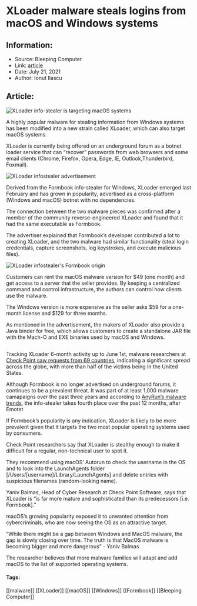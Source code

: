 # XLoader malware steals logins from macOS and Windows systems
### 

## Information:
+ Source: Bleeping Computer
+ Link: [article](https://www.bleepingcomputer.com/news/security/xloader-malware-steals-logins-from-macos-and-windows-systems/)
+ Date: July 21, 2021
+ Author: Ionut Ilascu


## Article:
![XLoader info-stealer is targeting macOS systems](https://www.bleepstatic.com/content/hl-images/2021/07/21/XLoader.jpg)


A highly popular malware for stealing information from Windows systems has been modified into a new strain called XLoader, which can also target macOS systems.


XLoader is currently being offered on an underground forum as a botnet loader service that can “recover” passwords from web browsers and some email clients (Chrome, Firefox, Opera, Edge, IE, Outlook,Thunderbird, Foxmail).


![XLoader infostealer advertisement](https://www.bleepstatic.com/images/news/u/1100723/Malware/XLoaderAd_CPR.jpg)


Derived from the Formbook info-stealer for Windows, XLoader emerged last February and has grown in popularity, advertised as a cross-platform (Windows and macOS) botnet with no dependencies.


The connection between the two malware pieces was confirmed after a member of the community reverse-engineered XLoader and found that it had the same executable as Formbook.


The advertiser explained that Formbook’s developer contributed a lot to creating XLoader, and the two malware had similar functionality (steal login credentials, capture screenshots, log keystrokes, and execute malicious files).


![XLoader infostealer's Formbook origin](https://www.bleepstatic.com/images/news/u/1100723/Malware/XLoaderFormbook_CPR.jpg)


Customers can rent the macOS malware version for $49 (one month) and get access to a server that the seller provides. By keeping a centralized command and control infrastructure, the authors can control how clients use the malware.


The Windows version is more expensive as the seller asks $59 for a one-month license and $129 for three months.


As mentioned in the advertisement, the makers of XLoader also provide a Java binder for free, which allows customers to create a standalone JAR file with the Mach-O and EXE binaries used by macOS and Windows.


![XLoader binder for macOS and Windows binaries](data:image/gif;base64,R0lGODlhAQABAAAAACH5BAEKAAEALAAAAAABAAEAAAICTAEAOw==)


Tracking XLoader 6-month activity up to June 1st, malware researchers at [Check Point saw requests from 69 countries](https://research.checkpoint.com/2021/top-prevalent-malware-with-a-thousand-campaigns-migrates-to-macos/), indicating a significant spread across the globe, with more than half of the victims being in the United States.


Although Formbook is no longer advertised on underground forums, it continues to be a prevalent threat. It was part of at least 1,000 malware camapaigns over the past three years and according to [AnyRun’s malware trends](https://any.run/malware-trends/), the info-stealer takes fourth place over the past 12 months, after Emotet


If Formbook’s popularity is any indication, XLoader is likely to be more prevalent given that it targets the two most popular operating systems used by consumers.


Check Point researchers say that XLoader is stealthy enough to make it difficult for a regular, non-technical user to spot it.


They recommend using macOS’ Autorun to check the username in the OS and to look into the LaunchAgents folder [/Users/[username]/Library/LaunchAgents] and delete entries with suspicious filenames (random-looking name).


Yaniv Balmas, Head of Cyber Research at Check Point Software, says that XLoader is “is far more mature and sophisticated than its predecessors [i.e. Formbook].”


macOS’s growing popularity exposed it to unwanted attention from cybercriminals, who are now seeing the OS as an attractive target.



“While there might be a gap between Windows and MacOS malware, the gap is slowly closing over time. The truth is that MacOS malware is becoming bigger and more dangerous” - Yaniv Balmas



The researcher believes that more malware families will adapt and add macOS to the list of supported operating systems.




#### Tags:
[[malware]] [[XLoader]] [[macOS]] [[Windows]] [[Formbook]] [[Bleeping Computer]]
